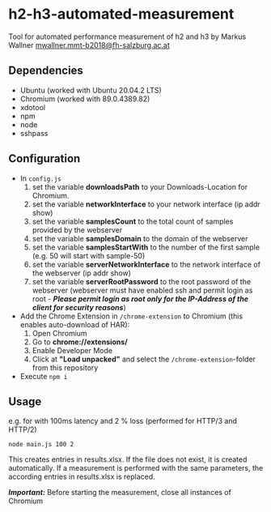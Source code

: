 # h2-h3-automated-measurement
Tool for automated performance measurement of h2 and h3 by Markus Wallner <mwallner.mmt-b2018@fh-salzburg.ac.at>

## Dependencies
* Ubuntu (worked with Ubuntu 20.04.2 LTS)
* Chromium (worked with 89.0.4389.82)
* xdotool
* npm
* node
* sshpass

## Configuration
* In ``config.js`` 
  1. set the variable __downloadsPath__ to your Downloads-Location for Chromium.
  2. set the variable __networkInterface__ to your network interface (ip addr show)
  3. set the variable __samplesCount__ to the total count of samples provided by the webserver
  4. set the variable __samplesDomain__ to the domain of the webserver
  5. set the variable __samplesStartWith__ to the number of the first sample (e.g. 50 will start with sample-50)
  6. set the variable __serverNetworkInterface__ to the network interface of the webserver (ip addr show)
  7. set the variable __serverRootPassword__ to the root password of the webserver (webserver must have enabled ssh and permit login as root - ___Please permit login as root only for the IP-Address of the client for security reasons___)
* Add the Chrome Extension in ``/chrome-extension`` to Chromium (this enables auto-download of HAR):
  1. Open Chromium
  2. Go to __chrome://extensions/__
  3. Enable Developer Mode
  4. Click at __"Load unpacked"__ and select the ``/chrome-extension``-folder from this repository
* Execute ``npm i``

## Usage
e.g. for with 100ms latency and 2 % loss (performed for HTTP/3 and HTTP/2)

``node main.js 100 2``

This creates entries in results.xlsx. If the file does not exist, it is created automatically. If a measurement is performed with the same parameters, the according entries in results.xlsx is replaced.

___Important:___ Before starting the measurement, close all instances of Chromium
